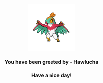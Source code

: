 <p align="center">
            <img src="https://raw.githubusercontent.com/PokeAPI/sprites/master/sprites/pokemon/701.png" width="150" height="150">
          </p>
          <h3 align="center">You have been greeted by - <b>Hawlucha</b></h3>
          <h3 align="center">Have a nice day!</h3>
        
